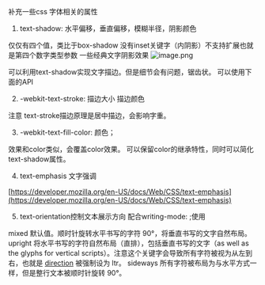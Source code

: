 补充一些css 字体相关的属性

1.  text-shadow: 水平偏移，垂直偏移，模糊半径，阴影颜色

仅仅有四个值，类比于box-shadow 没有inset关键字（内阴影）不支持扩展也就是第四个数字类型参数
一些经典文字阴影效果
![image.png](https://cdn.nlark.com/yuque/0/2024/png/647071/1704347303828-60a21eb0-d6ce-4848-b1b8-de612aedd690.png#averageHue=%238d8d8d&clientId=u50284bda-3f8d-4&from=paste&height=1420&id=u0fcd6a40&originHeight=1278&originWidth=1157&originalType=binary&ratio=0.8999999761581421&rotation=0&showTitle=false&size=210110&status=done&style=none&taskId=u0f18b959-29fb-4347-a2c6-3b8773ac47d&title=&width=1285.5555896111487)

可以利用text-shadow实现文字描边。但是细节会有问题，锯齿状。
可以使用下面的API

2. -webkit-text-stroke: 描边大小 描边颜色

注意 text-stroke描边原理是居中描边，会影响字重。

3. -webkit-text-fill-color: 颜色；

效果和color类似，会覆盖color效果。
可以保留color的继承特性，同时可以简化text-shadow属性。

4. text-emphasis 文字强调

[https://developer.mozilla.org/en-US/docs/Web/CSS/text-emphasis](https://developer.mozilla.org/en-US/docs/Web/CSS/text-emphasis)

        
5.  text-orientation控制文本展示方向 配合writing-mode: ;使用

mixed
默认值。顺时针旋转水平书写的字符 90°，将垂直书写的文字自然布局。
upright
将水平书写的字符自然布局（直排），包括垂直书写的文字（as well as the glyphs for vertical scripts）。注意这个关键字会导致所有字符被视为从左到右，也就是 [direction](https://developer.mozilla.org/zh-CN/docs/Web/CSS/direction) 被强制设为 ltr。
sideways
所有字符被布局为与水平方式一样，但是整行文本被顺时针旋转 90°。



 
